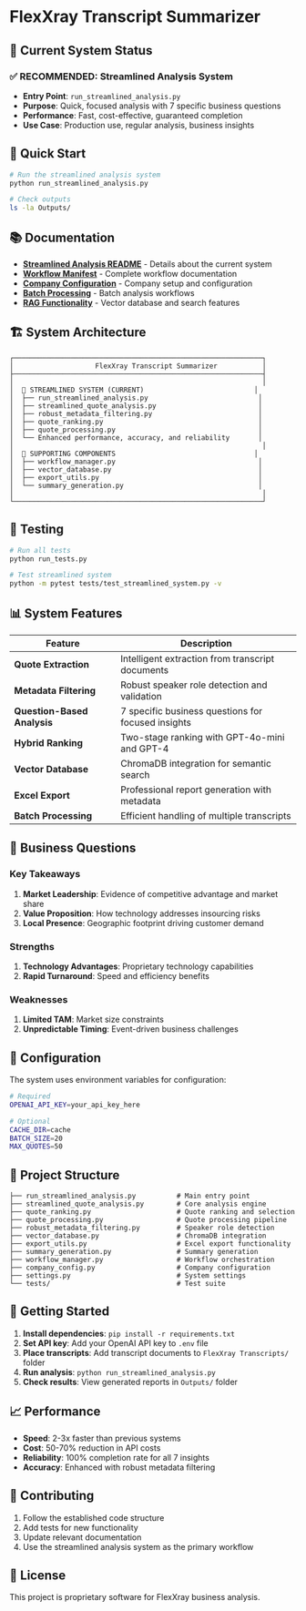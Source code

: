 # FlexXray Transcript Summarizer

## 🚀 **Current System Status**

### **✅ RECOMMENDED: Streamlined Analysis System**
- **Entry Point**: `run_streamlined_analysis.py`
- **Purpose**: Quick, focused analysis with 7 specific business questions
- **Performance**: Fast, cost-effective, guaranteed completion
- **Use Case**: Production use, regular analysis, business insights

## 🎯 **Quick Start**

```bash
# Run the streamlined analysis system
python run_streamlined_analysis.py

# Check outputs
ls -la Outputs/
```

## 📚 **Documentation**

- **[Streamlined Analysis README](STREAMLINED_ANALYSIS_README.md)** - Details about the current system
- **[Workflow Manifest](WORKFLOW_MANIFEST.md)** - Complete workflow documentation
- **[Company Configuration](COMPANY_CONFIGURATION_README.md)** - Company setup and configuration
- **[Batch Processing](BATCH_PROCESSING_README.md)** - Batch analysis workflows
- **[RAG Functionality](RAG_FUNCTIONALITY_README.md)** - Vector database and search features

## 🏗️ **System Architecture**

```
┌─────────────────────────────────────────────────────────────┐
│                    FlexXray Transcript Summarizer           │
├─────────────────────────────────────────────────────────────┤
│                                                             │
│  🚀 STREAMLINED SYSTEM (CURRENT)                           │
│  ├── run_streamlined_analysis.py                           │
│  ├── streamlined_quote_analysis.py                         │
│  ├── robust_metadata_filtering.py                          │
│  ├── quote_ranking.py                                      │
│  ├── quote_processing.py                                   │
│  └── Enhanced performance, accuracy, and reliability       │
│                                                             │
│  🔧 SUPPORTING COMPONENTS                                  │
│  ├── workflow_manager.py                                   │
│  ├── vector_database.py                                    │
│  ├── export_utils.py                                       │
│  └── summary_generation.py                                 │
│                                                             │
└─────────────────────────────────────────────────────────────┘
```

## 🧪 **Testing**

```bash
# Run all tests
python run_tests.py

# Test streamlined system
python -m pytest tests/test_streamlined_system.py -v
```

## 📊 **System Features**

| Feature | Description |
|---------|-------------|
| **Quote Extraction** | Intelligent extraction from transcript documents |
| **Metadata Filtering** | Robust speaker role detection and validation |
| **Question-Based Analysis** | 7 specific business questions for focused insights |
| **Hybrid Ranking** | Two-stage ranking with GPT-4o-mini and GPT-4 |
| **Vector Database** | ChromaDB integration for semantic search |
| **Excel Export** | Professional report generation with metadata |
| **Batch Processing** | Efficient handling of multiple transcripts |

## 🎯 **Business Questions**

### Key Takeaways
1. **Market Leadership**: Evidence of competitive advantage and market share
2. **Value Proposition**: How technology addresses insourcing risks  
3. **Local Presence**: Geographic footprint driving customer demand

### Strengths
1. **Technology Advantages**: Proprietary technology capabilities
2. **Rapid Turnaround**: Speed and efficiency benefits

### Weaknesses
1. **Limited TAM**: Market size constraints
2. **Unpredictable Timing**: Event-driven business challenges

## 🔧 **Configuration**

The system uses environment variables for configuration:

```bash
# Required
OPENAI_API_KEY=your_api_key_here

# Optional
CACHE_DIR=cache
BATCH_SIZE=20
MAX_QUOTES=50
```

## 📁 **Project Structure**

```
├── run_streamlined_analysis.py          # Main entry point
├── streamlined_quote_analysis.py        # Core analysis engine
├── quote_ranking.py                     # Quote ranking and selection
├── quote_processing.py                  # Quote processing pipeline
├── robust_metadata_filtering.py         # Speaker role detection
├── vector_database.py                   # ChromaDB integration
├── export_utils.py                      # Excel export functionality
├── summary_generation.py                # Summary generation
├── workflow_manager.py                  # Workflow orchestration
├── company_config.py                    # Company configuration
├── settings.py                          # System settings
└── tests/                               # Test suite
```

## 🚀 **Getting Started**

1. **Install dependencies**: `pip install -r requirements.txt`
2. **Set API key**: Add your OpenAI API key to `.env` file
3. **Place transcripts**: Add transcript documents to `FlexXray Transcripts/` folder
4. **Run analysis**: `python run_streamlined_analysis.py`
5. **Check results**: View generated reports in `Outputs/` folder

## 📈 **Performance**

- **Speed**: 2-3x faster than previous systems
- **Cost**: 50-70% reduction in API costs
- **Reliability**: 100% completion rate for all 7 insights
- **Accuracy**: Enhanced with robust metadata filtering

## 🤝 **Contributing**

1. Follow the established code structure
2. Add tests for new functionality
3. Update relevant documentation
4. Use the streamlined analysis system as the primary workflow

## 📄 **License**

This project is proprietary software for FlexXray business analysis.
